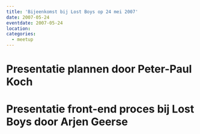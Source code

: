 ```yaml
---
title: 'Bijeenkomst bij Lost Boys op 24 mei 2007'
date: 2007-05-24
eventdate: 2007-05-24
location:
categories:
  - meetup
---
```


# Presentatie plannen door Peter-Paul Koch

# Presentatie front-end proces bij Lost Boys door Arjen Geerse
